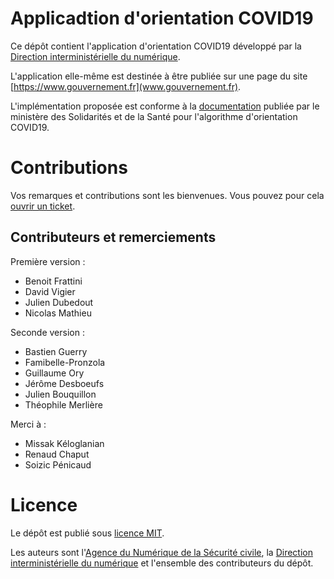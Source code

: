 # Applicadtion d'orientation COVID19

Ce dépôt contient l'application d'orientation COVID19 développé par la [Direction interministérielle du numérique](https://www.numerique.gouv.fr/).

L'application elle-même est destinée à être publiée sur une page du site [https://www.gouvernement.fr](www.gouvernement.fr).

L'implémentation proposée est conforme à la [documentation](https://delegation-numerique-en-sante.github.io/covid19-algorithme-orientation/) publiée par le ministère des Solidarités et de la Santé pour l'algorithme d'orientation COVID19.

# Contributions

Vos remarques et contributions sont les bienvenues.  Vous pouvez pour cela [ouvrir un ticket](https://github.com/etalab/covid19-orientation/issues).

## Contributeurs et remerciements

Première version :

- Benoit Frattini
- David Vigier
- Julien Dubedout
- Nicolas Mathieu

Seconde version :

- Bastien Guerry
- Famibelle-Pronzola
- Guillaume Ory
- Jérôme Desboeufs
- Julien Bouquillon
- Théophile Merlière

Merci à :

- Missak Kéloglanian
- Renaud Chaput
- Soizic Pénicaud

# Licence

Le dépôt est publié sous [licence MIT](LICENSE).

Les auteurs sont l'[Agence du Numérique de la Sécurité civile](https://www.interieur.gouv.fr/Le-ministere/Securite-civile), la [Direction interministérielle du numérique](https://www.numerique.gouv.fr/) et l'ensemble des contributeurs du dépôt.
